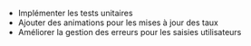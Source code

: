 - Implémenter les tests unitaires
- Ajouter des animations pour les mises à jour des taux
- Améliorer la gestion des erreurs pour les saisies utilisateurs